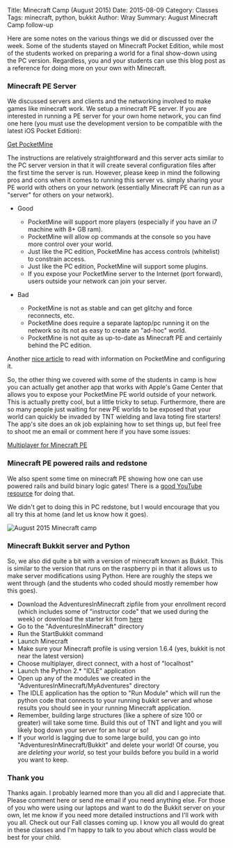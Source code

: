 Title: Minecraft Camp (August 2015)
Date: 2015-08-09
Category: Classes
Tags: minecraft, python, bukkit
Author: Wray
Summary: August Minecraft Camp follow-up

Here are some notes on the various things we did or discussed over the week. Some of the students stayed on Minecraft Pocket Edition, while most of the students worked on preparing a world for a final show-down using the PC version. Regardless, you and your students can use this blog post as a reference for doing more on your own with Minecraft.

### Minecraft PE Server

We discussed servers and clients and the networking involved to make games like minecraft work. We setup a minecraft PE server. If you are interested in running a PE server for your own home network, you can find one here (you must use the development version to be compatible with the latest iOS Pocket Edition):

[Get PocketMine](http://www.pocketmine.net)

The instructions are relatively straightforward and this server acts similar to the PC server version in that it will create several configuration files after the first time the server is run. However, please keep in mind the following pros and cons when it comes to running this server vs. simply sharing your PE world with others on your network (essentially Minecraft PE can run as a "server" for others on your network).

* Good
    * PocketMine will support more players (especially if you have an i7 machine with 8+ GB ram).
    * PocketMine will allow op commands at the console so you have more control over your world.
    * Just like the PC edition, PocketMine has access controls (whitelist) to constrain access.
    * Just like the PC edition, PocketMine will support some plugins.
    * If you expose your PocketMine server to the Internet (port forward), users outside your network can join your server.

* Bad
    * PocketMine is not as stable and can get glitchy and force reconnects, etc.
    * PocketMine does require a separate laptop/pc running it on the network so its not as easy to create an "ad-hoc" world.
    * PocketMine is not quite as up-to-date as Minecraft PE and certainly behind the PC edition.

Another [nice article](http://www.howtogeek.com/202961/how-to-run-a-local-minecraft-pe-server-for-fun-and-persistent-world-building/) to read with information on PocketMine and configuring it.

So, the other thing we covered with some of the students in camp is how you can actually get another app that works with Apple's Game Center that allows you to expose your PocketMine PE world outside of your network. This is actually pretty cool, but a little tricky to setup. Furthermore, there are so many people just waiting for new PE worlds to be exposed that your world can quickly be invaded by TNT wielding and lava toting fire starters! The app's site does an ok job explaining how to set things up, but feel free to shoot me an email or comment here if you have some issues:

[Multiplayer for Minecraft PE](https://itunes.apple.com/us/app/multiplayer-for-minecraft-pe/id609704981?mt=8)

### Minecraft PE powered rails and redstone

We also spent some time on minecraft PE showing how one can use powered rails and build binary logic gates! There is a [good YouTube resource](https://www.youtube.com/watch?v=bLK58PRzaSU) for doing that.

We didn't get to doing this in PC redstone, but I would encourage that you all try this at home (and let us know how it goes).

![August 2015 Minecraft camp]({filename}/images/minecraft-camp1.jpg)

### Minecraft Bukkit server and Python

So, we also did quite a bit with a version of minecraft known as Bukkit. This is similar to the version that runs on the raspberry pi in that it allows us to make server modifications using Python. Here are roughly the steps we went through (and the students who coded should mostly remember how this goes).

* Download the AdventuresInMinecraft zipfile from your enrollment record (which includes some of "instructor code" that we used during the week) or download the starter kit from [here](http://blog.techemstudios.com/minecraft-camp-august-2015.html)
* Go to the "AdventuresInMinecraft" directory
* Run the StartBukkit command
* Launch Minecraft
* Make sure your Minecraft profile is using version 1.6.4 (yes, bukkit is not near the latest version)
* Choose multiplayer, direct connect, with a host of "localhost"
* Launch the Python 2.* "IDLE" application
* Open up any of the modules we created in the "AdventuresInMinecraft/MyAdventures" directory
* The IDLE application has the option to "Run Module" which will run the python code that connects to your running bukkit server and whose results you should see in your running Minecraft application.
* Remember, building large structures (like a sphere of size 100 or greater) will take some time. Build this out of TNT and light and you will likely bog down your server for an hour or so!
* If your world is lagging due to some large build, you can go into "AdventuresInMinecraft/Bukkit" and delete your world! Of course, you are *deleting your world*, so test your builds before you build in a world you want to keep.


### Thank you

Thanks again. I probably learned more than you all did and I appreciate that. Please comment here or send me email if you need anything else. For those of you who were using our laptops and want to do the Bukkit server on your own, let me know if you need more detailed instructions and I'll work with you all. Check out our Fall classes coming up. I know you all would do great in these classes and I'm happy to talk to you about which class would be best for your child.





 
